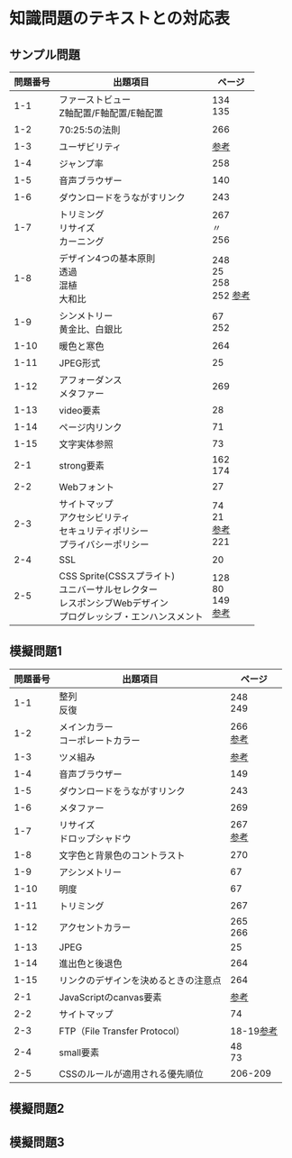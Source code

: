 # 知識問題のテキストとの対応表

## サンプル問題

| 問題番号 | 出題項目 | ページ |
| --- | --- | --- |
| 1-1 | ファーストビュー<br>Z軸配置/F軸配置/E軸配置 | 134<br>135 |
| 1-2 | 70:25:5の法則 | 266 |
| 1-3 | ユーザビリティ | [参考](https://webdesignday.jp/inspiration/technique/css/5793/) |
| 1-4 | ジャンプ率 | 258 |
| 1-5 | 音声ブラウザー | 140 |
| 1-6 | ダウンロードをうながすリンク | 243 |
| 1-7 | トリミング<br>リサイズ<br>カーニング | 267<br>〃<br>256 |
| 1-8 | デザイン4つの基本原則<br>透過<br>混植<br>大和比 | 248<br>25<br>258<br>252 [参考](https://www.asobou.co.jp/blog/web/silver-ratio) |
| 1-9 | シンメトリー<br>黄金比、白銀比 | 67<br>252 |
| 1-10 | 暖色と寒色 | 264 |
| 1-11 | JPEG形式 | 25 |
| 1-12 | アフォーダンス<br>メタファー| 269 |
| 1-13 | video要素| 28 |
| 1-14 | ページ内リンク| 71 |
| 1-15 | 文字実体参照| 73 |
| 2-1 | strong要素 | 162<br>174 |
| 2-2 | Webフォント | 27 |
| 2-3 | サイトマップ<br>アクセシビリティ<br>セキュリティポリシー<br>プライバシーポリシー | 74<br>21<br>[参考](https://www.soumu.go.jp/main_sosiki/joho_tsusin/security/business/executive/04-2.html)<br>221 |
| 2-4 | SSL | 20 |
| 2-5 | CSS Sprite(CSSスプライト)<br>ユニバーサルセレクター<br>レスポンシブWebデザイン<br>プログレッシブ・エンハンスメント | 128<br>80<br>149<br>[参考](https://uxdaystokyo.com/articles/glossary/progressive-enhancement/) |

## 模擬問題1

| 問題番号 | 出題項目 | ページ |
| --- | --- | --- |
| 1-1 | 整列<br>反復 | 248<br>249 |
| 1-2 | メインカラー<br>コーポレートカラー | 266<br>[参考](https://ja.wikipedia.org/wiki/%E3%82%B3%E3%83%BC%E3%83%9D%E3%83%AC%E3%83%BC%E3%83%88%E3%82%AB%E3%83%A9%E3%83%BC) |
| 1-3 | ツメ組み | [参考](https://suikoudesign.com/suikolog/design/1864) |
| 1-4 | 音声ブラウザー | 149 |
| 1-5 | ダウンロードをうながすリンク | 243 |
| 1-6 | メタファー | 269 |
| 1-7 | リサイズ<br>ドロップシャドウ | 267<br>[参考](https://www.genius-web.co.jp/blog/design-tips/new-american-designers-ladies-and-gentlemendo-you-understand-the-difference-between-dropshadow-and-light.html) |
| 1-8 | 文字色と背景色のコントラスト | 270 |
| 1-9 | アシンメトリー | 67 |
| 1-10 | 明度 | 67 |
| 1-11 | トリミング | 267 |
| 1-12 | アクセントカラー | 265<br>266 |
| 1-13 | JPEG | 25 |
| 1-14 | 進出色と後退色 | 264 |
| 1-15 | リンクのデザインを決めるときの注意点 | 264 |
| 2-1 | JavaScriptのcanvas要素 | [参考](https://developer.mozilla.org/ja/docs/Web/API/Canvas_API) |
| 2-2 | サイトマップ | 74 |
| 2-3 | FTP（File Transfer Protocol） | 18-19[参考](https://it-trend.jp/file_transfer/article/104-0004) |
| 2-4 | small要素 | 48<br>73 |
| 2-5 | CSSのルールが適用される優先順位 | 206-209 |


## 模擬問題2

## 模擬問題3
